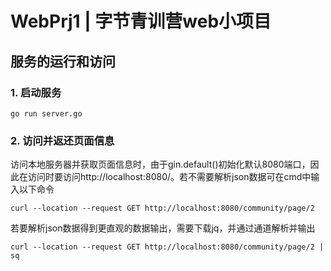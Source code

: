 # WebPrj1 | 字节青训营web小项目

## 服务的运行和访问

### 1. 启动服务
```shell
go run server.go
```
### 2. 访问并返还页面信息
访问本地服务器并获取页面信息时，由于gin.default()初始化默认8080端口，因此在访问时要访问http://localhost:8080/。若不需要解析json数据可在cmd中输入以下命令
```shell
curl --location --request GET http://localhost:8080/community/page/2
```
若要解析json数据得到更直观的数据输出，需要下载jq，并通过通道解析并输出
```shell
curl --location --request GET http://localhost:8080/community/page/2 | sq
```